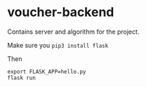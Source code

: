 # voucher-backend
Contains server and algorithm for the project.

Make sure you `pip3 install flask`

Then 
```
export FLASK_APP=hello.py
flask run
```
